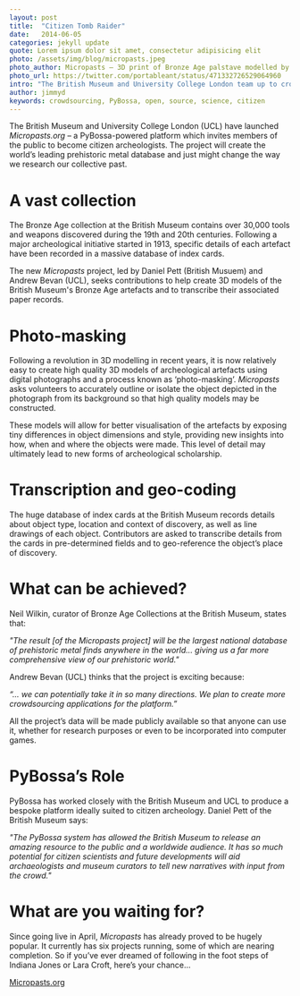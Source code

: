 ```yaml
---
layout: post
title:  "Citizen Tomb Raider"
date:   2014-06-05 
categories: jekyll update
quote: Lorem ipsum dolor sit amet, consectetur adipisicing elit
photo: /assets/img/blog/micropasts.jpeg
photo_author: Micropasts – 3D print of Bronze Age palstave modelled by Micropasts
photo_url: https://twitter.com/portableant/status/471332726529064960
intro: "The British Museum and University College London team up to crowd-source Britain’s Bronze Age with PyBossa-powered platform Micropasts.org"
author: jimmyd
keywords: crowdsourcing, PyBossa, open, source, science, citizen
---
```


The British Museum and University College London (UCL) have launched *Micropasts.org* – a PyBossa-powered platform which invites members of the public to become citizen archeologists. The project will create the world’s leading prehistoric metal database and just might change the way we research our collective past.

# A vast collection

The Bronze Age collection at the British Museum contains over 30,000 tools and weapons discovered during the 19th and 20th centuries. Following a major archeological initiative started in 1913, specific details of each artefact have been recorded in a massive database of index cards.

The new *Micropasts* project, led by Daniel Pett (British Musuem) and Andrew Bevan (UCL), seeks contributions to help create 3D models of the British Museum's Bronze Age artefacts and to transcribe their associated paper records.  

# Photo-masking

Following a revolution in 3D modelling in recent years, it is now relatively easy to create high quality 3D models of archeological artefacts using digital photographs and a process known as ‘photo-masking’. *Micropasts* asks volunteers to accurately outline or isolate the object depicted in the photograph from its background so that high quality models may be constructed.

These models will allow for better visualisation of the artefacts by exposing tiny differences in object dimensions and style, providing new insights into how, when and where the objects were made. This level of detail may ultimately lead to new forms of archeological scholarship.

# Transcription and geo-coding

The huge database of index cards at the British Museum records details about object type, location and context of discovery, as well as line drawings of each object. Contributors are asked to transcribe details from the cards in pre-determined fields and to geo-reference the object’s place of discovery.

# What can be achieved?

Neil Wilkin, curator of Bronze Age Collections at the British Museum, states that:

*"The result [of the Micropasts project] will be the largest national database of prehistoric metal finds anywhere in the world... giving us a far more comprehensive view of our prehistoric world."*

Andrew Bevan (UCL) thinks that the project is exciting because:

*“... we can potentially take it in so many directions. We plan to create more 	crowdsourcing applications for the platform.”*

All the project’s data will be made publicly available so that anyone can use it, whether for research purposes or even to be incorporated into computer games.

# PyBossa’s Role

PyBossa has worked closely with the British Museum and UCL to produce a bespoke platform ideally suited to citizen archeology. Daniel Pett of the British Museum says:

*"The PyBossa system has allowed the British Museum to release an amazing resource to the public and a worldwide audience. It has so much potential for citizen scientists and future developments will aid archaeologists and museum curators to tell new narratives with input from the crowd."*

# What are you waiting for?

Since going live in April, *Micropasts* has already proved to be hugely popular. It currently has six projects running, some of which are nearing completion. So if you’ve ever dreamed of following in the foot steps of Indiana Jones or Lara Croft, here’s your chance...


[Micropasts.org](http://micropasts.org)
